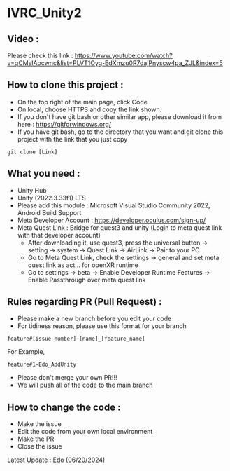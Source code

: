 # IVRC_Unity2

## Video : 
Please check this link : https://www.youtube.com/watch?v=qCMsIAocwnc&list=PLVT1Oyg-EdXmzu0R7dajPnyscw4pa_ZJL&index=5

## How to clone this project : 
- On the top right of the main page, click Code
- On local, choose HTTPS and copy the link shown.
- If you don't have git bash or other similar app, please download it from here : https://gitforwindows.org/
- If you have git bash, go to the directory that you want and git clone this project with the link that you just copy
```
git clone [Link]
```

## What you need : 
- Unity Hub
- Unity (2022.3.33f1) LTS
- Please add this module : Microsoft Visual Studio Community 2022, Android Build Support
- Meta Developer Account : https://developer.oculus.com/sign-up/
- Meta Quest Link : Bridge for quest3 and unity (Login to meta quest link with that developer account)
  - After downloading it, use quest3, press the universal button -> setting -> system -> Quest Link -> AirLink -> Pair to your PC
  - Go to Meta Quest Link, check the settings -> general and set meta quest link as act... for openXR runtime
  - Go to settings -> beta -> Enable Developer Runtime Features -> Enable Passthrough over meta quest link

## Rules regarding PR (Pull Request) : 
- Please make a new branch before you edit your code
- For tidiness reason, please use this format for your branch
```
feature#[issue-number]-[name]_[feature_name] 
```
For Example,
```
feature#1-Edo_AddUnity
```
- Please don't merge your own PR!!! 
- We will push all of the code to the main branch

## How to change the code :
- Make the issue
- Edit the code from your own local environment
- Make the PR
- Close the issue

Latest Update : Edo (06/20/2024)


